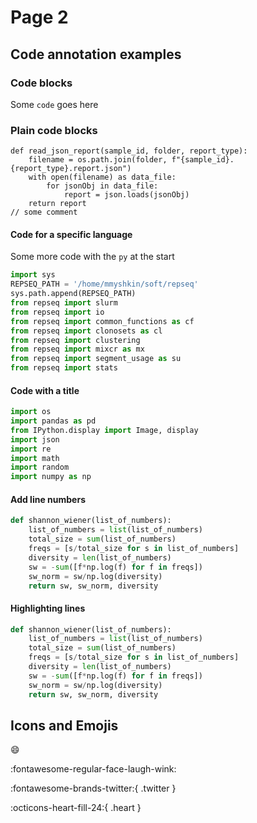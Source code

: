 # Page 2

## Code annotation examples


### Code blocks

Some `code` goes here

### Plain code blocks

```
def read_json_report(sample_id, folder, report_type):
    filename = os.path.join(folder, f"{sample_id}.{report_type}.report.json")
    with open(filename) as data_file:    
        for jsonObj in data_file:
            report = json.loads(jsonObj)
    return report
// some comment
```

#### Code for a specific language

Some more code with the `py` at the start

``` py
import sys
REPSEQ_PATH = '/home/mmyshkin/soft/repseq'
sys.path.append(REPSEQ_PATH)
from repseq import slurm
from repseq import io
from repseq import common_functions as cf
from repseq import clonosets as cl
from repseq import clustering
from repseq import mixcr as mx
from repseq import segment_usage as su
from repseq import stats
```

#### Code with a title

``` py title="import useful packages"
import os
import pandas as pd
from IPython.display import Image, display
import json
import re
import math
import random
import numpy as np
```

#### Add line numbers 


``` py linenums="1"
def shannon_wiener(list_of_numbers):
    list_of_numbers = list(list_of_numbers)
    total_size = sum(list_of_numbers)
    freqs = [s/total_size for s in list_of_numbers]
    diversity = len(list_of_numbers)
    sw = -sum([f*np.log(f) for f in freqs])
    sw_norm = sw/np.log(diversity)
    return sw, sw_norm, diversity
```

#### Highlighting lines

``` py hl_lines="5 6 7"
def shannon_wiener(list_of_numbers):
    list_of_numbers = list(list_of_numbers)
    total_size = sum(list_of_numbers)
    freqs = [s/total_size for s in list_of_numbers]
    diversity = len(list_of_numbers)
    sw = -sum([f*np.log(f) for f in freqs])
    sw_norm = sw/np.log(diversity)
    return sw, sw_norm, diversity
```

## Icons and Emojis

:smile:

:fontawesome-regular-face-laugh-wink:

:fontawesome-brands-twitter:{ .twitter }

:octicons-heart-fill-24:{ .heart }